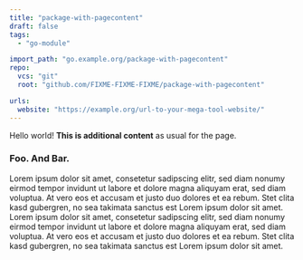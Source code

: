 ```yaml
---
title: "package-with-pagecontent"
draft: false
tags:
  - "go-module"

import_path: "go.example.org/package-with-pagecontent"
repo:
  vcs: "git"
  root: "github.com/FIXME-FIXME-FIXME/package-with-pagecontent"

urls:
  website: "https://example.org/url-to-your-mega-tool-website/"
---
```



Hello world! **This is additional content** as usual for the page.

### Foo. And Bar.

Lorem ipsum dolor sit amet, consetetur sadipscing elitr, sed diam nonumy eirmod tempor invidunt ut labore et dolore magna aliquyam erat, sed diam voluptua. At vero eos et accusam et justo duo dolores et ea rebum. Stet clita kasd gubergren, no sea takimata sanctus est Lorem ipsum dolor sit amet. Lorem ipsum dolor sit amet, consetetur sadipscing elitr, sed diam nonumy eirmod tempor invidunt ut labore et dolore magna aliquyam erat, sed diam voluptua. At vero eos et accusam et justo duo dolores et ea rebum. Stet clita kasd gubergren, no sea takimata sanctus est Lorem ipsum dolor sit amet.